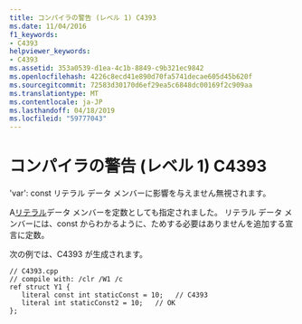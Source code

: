 ```yaml
---
title: コンパイラの警告 (レベル 1) C4393
ms.date: 11/04/2016
f1_keywords:
- C4393
helpviewer_keywords:
- C4393
ms.assetid: 353a0539-d1ea-4c1b-8849-c9b321ec9842
ms.openlocfilehash: 4226c8ecd41e890d70fa5741decae605d45b620f
ms.sourcegitcommit: 72583d30170d6ef29ea5c6848dc00169f2c909aa
ms.translationtype: MT
ms.contentlocale: ja-JP
ms.lasthandoff: 04/18/2019
ms.locfileid: "59777043"
---
```

# <a name="compiler-warning-level-1-c4393"></a>コンパイラの警告 (レベル 1) C4393

'var': const リテラル データ メンバーに影響を与えません無視されます。

A[リテラル](../../extensions/literal-cpp-component-extensions.md)データ メンバーを定数としても指定されました。  リテラル データ メンバーには、const からわかるように、ためする必要はありませんを追加する宣言に定数。

次の例では、C4393 が生成されます。

```
// C4393.cpp
// compile with: /clr /W1 /c
ref struct Y1 {
   literal const int staticConst = 10;   // C4393
   literal int staticConst2 = 10;   // OK
};
```